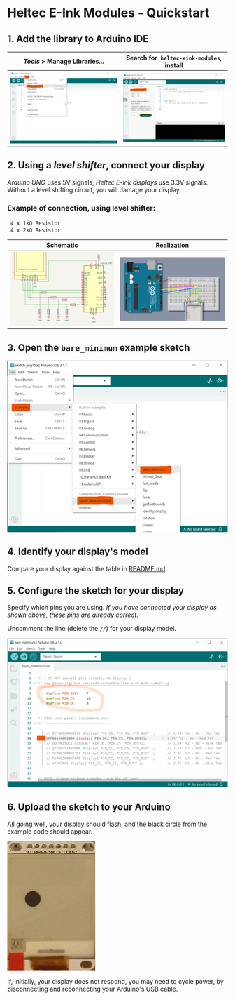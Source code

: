 # Heltec E-Ink Modules - Quickstart
## 1. Add the library to Arduino IDE

*Tools* > Manage Libraries... | Search for &nbsp;`heltec-eink-modules`,  install
----|----
![screenshot of tools menu](install1.png) | ![screenshot of library manager](install2.png)

## 2. Using a *level shifter*, connect your display
*Arduino UNO* uses 5V signals, *Heltec E-ink displays* use 3.3V signals. Without a level shifting circuit, you will damage your display.

### Example of connection, using level shifter:

     4 x 1kΩ Resistor
     4 x 2kΩ Resistor

Schematic|Realization
---|---
![schematic of Arduino UNO, connected to display, through voltage dividing level shifter](/docs/Quickstart/schematic_voltage_divider.png) | ![graphic of Arduino UNO, connected to display, through voltage dividing level shifter](/docs/wiring_example.png)

## 3. Open the `bare_minimum` example sketch

![screenshot of Arduino IDE, with menus open: file, examples, heltec-eink-modules, bare_minimum](example1.png)

## 4. Identify your display's model

Compare your display against the table in [README.md](/docs/README.md#supported-displays)

## 5. Configure the sketch for your display

Specify which pins you are using. *If you have connected your display as shown above, these pins are already correct.*

Uncomment the line (delete the `//`) for your display model.   

![screenshot of Arduino IDE, highlighting compiler macros for pin selection and display model selection](config1.png)

## 6. Upload the sketch to your Arduino

All going well, your display should flash, and the black circle from the example code should appear.

![photo of e-ink display, showing output of bare_minimum example sketch](output.jpg)

If, initially, your display does not respond, you may need to cycle power, by disconnecting and reconnecting your Arduino's USB cable.